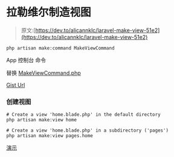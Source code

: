 # 拉勒维尔制造视图

> 原文:[https://dev.to/alicannklc/laravel-make-view-51e2](https://dev.to/alicannklc/laravel-make-view-51e2)

`php artisan make:command MakeViewCommand`

App
控制台
命令

替换
[MakeViewCommand.php](https://github.com/Alicannklc/Laravel-make-view/blob/master/app/Console/Commands/MakeViewCommand.php)

[Gist Url](https://gist.github.com/umefarooq/ebc617dbf88260db1448)

### [](#creating-views)创建视图

```
# Create a view 'home.blade.php' in the default directory
php artisan make:view home

# Create a view 'home.blade.php' in a subdirectory ('pages')
php artisan make:view pages.home 
```

[演示](https://github.com/Alicannklc/Laravel-make-view)